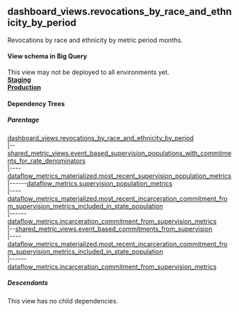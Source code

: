 ## dashboard_views.revocations_by_race_and_ethnicity_by_period
Revocations by race and ethnicity by metric period months.

#### View schema in Big Query
This view may not be deployed to all environments yet.<br/>
[**Staging**](https://console.cloud.google.com/bigquery?pli=1&p=recidiviz-staging&page=table&project=recidiviz-staging&d=dashboard_views&t=revocations_by_race_and_ethnicity_by_period)
<br/>
[**Production**](https://console.cloud.google.com/bigquery?pli=1&p=recidiviz-123&page=table&project=recidiviz-123&d=dashboard_views&t=revocations_by_race_and_ethnicity_by_period)
<br/>

#### Dependency Trees

##### Parentage
[dashboard_views.revocations_by_race_and_ethnicity_by_period](../dashboard_views/revocations_by_race_and_ethnicity_by_period.md) <br/>
|--[shared_metric_views.event_based_supervision_populations_with_commitments_for_rate_denominators](../shared_metric_views/event_based_supervision_populations_with_commitments_for_rate_denominators.md) <br/>
|----[dataflow_metrics_materialized.most_recent_supervision_population_metrics](../dataflow_metrics_materialized/most_recent_supervision_population_metrics.md) <br/>
|------[dataflow_metrics.supervision_population_metrics](../../metrics/supervision/supervision_population_metrics.md) <br/>
|----[dataflow_metrics_materialized.most_recent_incarceration_commitment_from_supervision_metrics_included_in_state_population](../dataflow_metrics_materialized/most_recent_incarceration_commitment_from_supervision_metrics_included_in_state_population.md) <br/>
|------[dataflow_metrics.incarceration_commitment_from_supervision_metrics](../../metrics/incarceration/incarceration_commitment_from_supervision_metrics.md) <br/>
|--[shared_metric_views.event_based_commitments_from_supervision](../shared_metric_views/event_based_commitments_from_supervision.md) <br/>
|----[dataflow_metrics_materialized.most_recent_incarceration_commitment_from_supervision_metrics_included_in_state_population](../dataflow_metrics_materialized/most_recent_incarceration_commitment_from_supervision_metrics_included_in_state_population.md) <br/>
|------[dataflow_metrics.incarceration_commitment_from_supervision_metrics](../../metrics/incarceration/incarceration_commitment_from_supervision_metrics.md) <br/>


##### Descendants
This view has no child dependencies.
